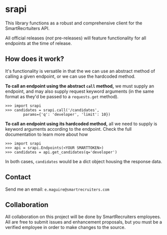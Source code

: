 srapi
=====

This library functions as a robust and comprehensive client for the SmartRecrtuiters API.

All official releases (*not* pre-releases) will feature functionality for all endpoints at the time of release.

How does it work?
-----------------

It's functionality is versatile in that the we can use an abstract method of calling a given endpoint, or we can use the hardcoded method.

**To call an endpoint using the abstract `call` method,** we must supply an endpoint, and may also supply request keyword arguments (in the same format as they'd be passed to a `requests.get` method).

    >>> import srapi
    >>> candidates = srapi.call('/candidates', 
            params={'q': 'developer', 'limit': 10})

**To call an endpoint using its hardcoded method,** all we need to supply is keyword arguments according to the endpoint. Check the full documentation to learn more about how 

    >>> import srapi
    >>> api = srapi.Endpoints(<YOUR SMARTTOKEN>)
    >>> candidates = api.get_candidates(q='developer')

In both cases, `candidates` would be a dict object housing the response data.

Contact
-------

Send me an email: `e.maguire@smartrecruiters.com`

Collaboration
-------------

All collaboration on this project will be done by SmartRecruiters employees. All are free to submit issues and enhancement proposals, but you must be a verified employee in order to make changes to the source.

